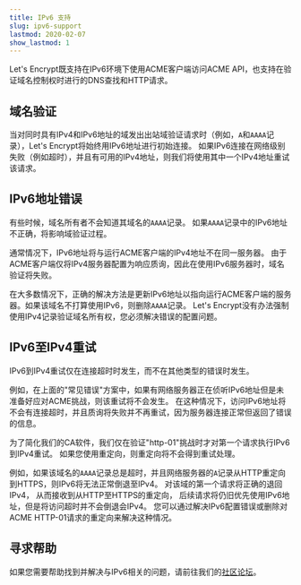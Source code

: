 ```yaml
---
title: IPv6 支持
slug: ipv6-support
lastmod: 2020-02-07
show_lastmod: 1
---
```



Let's Encrypt既支持在IPv6环境下使用ACME客户端访问ACME API，也支持在验证域名控制权时进行的DNS查找和HTTP请求。

## 域名验证

当对同时具有IPv4和IPv6地址的域发出出站域验证请求时（例如，`A`和`AAAA`记录），Let's Encrypt将始终用IPv6地址进行初始连接。  如果IPv6连接在网络级别失败（例如超时），并且有可用的IPv4地址，则我们将使用其中一个IPv4地址重试该请求。

## IPv6地址错误

有些时候，域名所有者不会知道其域名的`AAAA`记录。 如果`AAAA`记录中的IPv6地址不正确，将影响域验证过程。

通常情况下，IPv6地址将与运行ACME客户端的IPv4地址不在同一服务器。  由于ACME客户端仅将IPv4服务器配置为响应质询，因此在使用IPv6服务器时，域名验证将失败。

在大多数情况下，正确的解决方法是更新IPv6地址以指向运行ACME客户端的服务器。如果该域名不打算使用IPv6，则删除`AAAA`记录。 Let's Encrypt没有办法强制使用IPv4记录验证域名所有权，您必须解决错误的配置问题。

## IPv6至IPv4重试

IPv6到IPv4重试仅在连接超时时发生，而不在其他类型的错误时发生。

例如，在上面的"常见错误"方案中，如果有网络服务器正在侦听IPv6地址但是未准备好应对ACME挑战，则该重试将不会发生。  在这种情况下，访问IPv6地址将不会有连接超时，并且质询将失败并不再重试，因为服务器连接正常但返回了错误的信息。

为了简化我们的CA软件，我们仅在验证"http-01"挑战时才对第一个请求执行IPv6到IPv4重试。  如果您使用重定向，则重定向将不会得到重试处理。

例如，如果该域名的`AAAA`记录总是超时，并且网络服务器的`A`记录从HTTP重定向到HTTPS，则IPv6将无法正常倒退至IPv4。  对该域的第一个请求将正确的退回IPv4， 从而接收到从HTTP至HTTPS的重定向， 后续请求将仍旧优先使用IPv6地址，但是将访问超时并不会倒退会IPv4。 您可以通过解决IPv6配置错误或删除对ACME HTTP-01请求的重定向来解决这种情况。

## 寻求帮助

如果您需要帮助找到并解决与IPv6相关的问题，请前往我们的[社区论坛](https://community.letsencrypt.org)。
